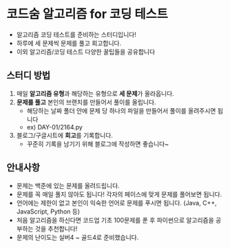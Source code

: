 # 코드숨 알고리즘 for 코딩 테스트

- 알고리즘 코딩 테스트를 준비하는 스터디입니다!
- 하루에 세 문제씩 문제를 풀고 회고합니다.
- 이외 알고리즘/코딩 테스트 다양한 꿀팁들을 공유합니다

## 스터디 방법

1. 매일 **알고리즘 유형**과 해당하는 유형으로 **세 문제**가 올라옵니다.
2. **문제를 풀고** 본인의 브랜치를 만들어서 풀이를 올립니다.
   - 해당하는 날짜 폴더 안에 문제 당 하나의 파일을 만들어서 풀이를 올려주시면 됩니다
   - ex) DAY-01/2164.py
3. 블로그/구글시트에 **회고**를 기록합니다.
   - 꾸준히 기록을 남기기 위해 블로그에 작성하면 좋습니다~

## 안내사항
- 문제는 백준에 있는 문제를 올려드립니다.
- 문제를 꼭 매일 풀지 않아도 됩니다! 각자의 페이스에 맞게 문제를 풀어보면 됩니다.
- 언어에는 제한이 없고 본인이 익숙한 언어로 문제를 푸시면 됩니다. (Java, C++, JavaScript, Python 등)
- 처음 알고리즘을 하신다면 코드업 기초 100문제를 푼 후 파이썬으로 알고리즘을 공부하는 것을 추천합니다!
- 문제의 난이도는 실버4 ~ 골드4로 준비했습니다.
